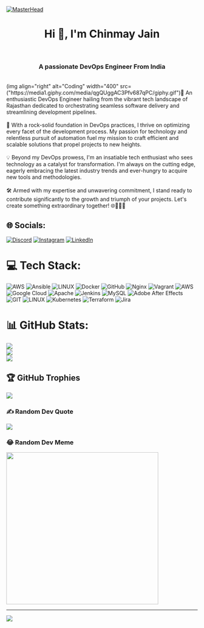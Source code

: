 [![MasterHead](https://res.cloudinary.com/practicaldev/image/fetch/s--X8Q59V5M--/c_imagga_scale,f_auto,fl_progressive,h_420,q_66,w_1000/https://dev-to-uploads.s3.amazonaws.com/i/zu5cr0j2qczswka4wh39.gif)](https://Jchinmay654.io)
<h1 align="center">Hi 👋, I'm Chinmay Jain</h1><br><h3 align ="center">A passionate DevOps Engineer From India</h3><br>(img align="right" alt="Coding" width="400" src=("https://media1.giphy.com/media/qgQUggAC3Pfv687qPC/giphy.gif")🚀 An enthusiastic DevOps Engineer hailing from the vibrant tech landscape of Rajasthan dedicated to orchestrating seamless software delivery and streamlining development pipelines.<br><br>🌟 With a rock-solid foundation in DevOps practices, I thrive on optimizing every facet of the development process. My passion for technology and relentless pursuit of automation fuel my mission to craft efficient and scalable solutions that propel projects to new heights.<br><br>💡 Beyond my DevOps prowess, I'm an insatiable tech enthusiast who sees technology as a catalyst for transformation. I'm always on the cutting edge, eagerly embracing the latest industry trends and ever-hungry to acquire new tools and methodologies.<br><br>🛠️ Armed with my expertise and unwavering commitment, I stand ready to contribute significantly to the growth and triumph of your projects. Let's create something extraordinary together! 🌐👨‍💻🔥<br>


## 🌐 Socials:
[![Discord](https://img.shields.io/badge/Discord-%237289DA.svg?logo=discord&logoColor=white)](https://discord.gg/GameChanger#8647) [![Instagram](https://img.shields.io/badge/Instagram-%23E4405F.svg?logo=Instagram&logoColor=white)](https://instagram.com/gamechanger1s) [![LinkedIn](https://img.shields.io/badge/LinkedIn-%230077B5.svg?logo=linkedin&logoColor=white)](https://linkedin.com/in/https://www.linkedin.com/in/chinmay-jain-gamechanger1s) 

# 💻 Tech Stack:
![AWS](https://img.shields.io/badge/AWS-%23FF9900.svg?style=plastic&logo=amazon-aws&logoColor=white) ![Ansible](https://img.shields.io/badge/ansible-%231A1918.svg?style=plastic&logo=ansible&logoColor=white) ![LINUX](https://img.shields.io/badge/Linux-FCC624?style=plastic&logo=linux&logoColor=black) ![Docker](https://img.shields.io/badge/docker-%230db7ed.svg?style=plastic&logo=docker&logoColor=white) ![GitHub](https://img.shields.io/badge/GitHub-%23121011.svg?style=plastic&logo=github&logoColor=white) ![Nginx](https://img.shields.io/badge/nginx-%23009639.svg?style=plastic&logo=nginx&logoColor=white) ![Vagrant](https://img.shields.io/badge/vagrant-%231563FF.svg?style=plastic&logo=vagrant&logoColor=white) ![AWS](https://img.shields.io/badge/AWS-%23FF9900.svg?style=plastic&logo=amazon-aws&logoColor=white) ![Google Cloud](https://img.shields.io/badge/Google%20Cloud-%234285F4.svg?style=plastic&logo=google-cloud&logoColor=white) ![Apache](https://img.shields.io/badge/apache-%23D42029.svg?style=plastic&logo=apache&logoColor=white) ![Jenkins](https://img.shields.io/badge/jenkins-%232C5263.svg?style=plastic&logo=jenkins&logoColor=white) ![MySQL](https://img.shields.io/badge/mysql-%2300f.svg?style=plastic&logo=mysql&logoColor=white) ![Adobe After Effects](https://img.shields.io/badge/Adobe%20After%20Effects-9999FF.svg?style=plastic&logo=Adobe%20After%20Effects&logoColor=white) ![GIT](https://img.shields.io/badge/Git-fc6d26?style=plastic&logo=git&logoColor=white) ![LINUX](https://img.shields.io/badge/Linux-FCC624?style=plastic&logo=linux&logoColor=black) ![Kubernetes](https://img.shields.io/badge/kubernetes-%23326ce5.svg?style=plastic&logo=kubernetes&logoColor=white) ![Terraform](https://img.shields.io/badge/terraform-%235835CC.svg?style=plastic&logo=terraform&logoColor=white) ![Jira](https://img.shields.io/badge/jira-%230A0FFF.svg?style=plastic&logo=jira&logoColor=white)
# 📊 GitHub Stats:
![](https://github-readme-stats.vercel.app/api?username=Jchinmay654&theme=dark&hide_border=false&include_all_commits=false&count_private=false)<br/>
![](https://github-readme-streak-stats.herokuapp.com/?user=Jchinmay654&theme=dark&hide_border=false)<br/>
![](https://github-readme-stats.vercel.app/api/top-langs/?username=Jchinmay654&theme=dark&hide_border=false&include_all_commits=false&count_private=false&layout=compact)

## 🏆 GitHub Trophies
![](https://github-profile-trophy.vercel.app/?username=Jchinmay654&theme=discord&no-frame=false&no-bg=true&margin-w=4)

### ✍️ Random Dev Quote
![](https://quotes-github-readme.vercel.app/api?type=horizontal&theme=radical)

### 😂 Random Dev Meme
<img src='https://randommeme-five.vercel.app/' style="height: 400px;"/>

---
[![](https://visitcount.itsvg.in/api?id=Jchinmay654&icon=0&color=6)](https://visitcount.itsvg.in)

<!-- Proudly created with GPRM ( https://gprm.itsvg.in ) -->
